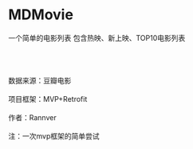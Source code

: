 # MDMovie
一个简单的电影列表
包含热映、新上映、TOP10电影列表
<br></br><br></br>

数据来源：豆瓣电影<br></br>
项目框架：MVP+Retrofit<br></br>
作者：Rannver<br></br>
注：一次mvp框架的简单尝试<br></br>
